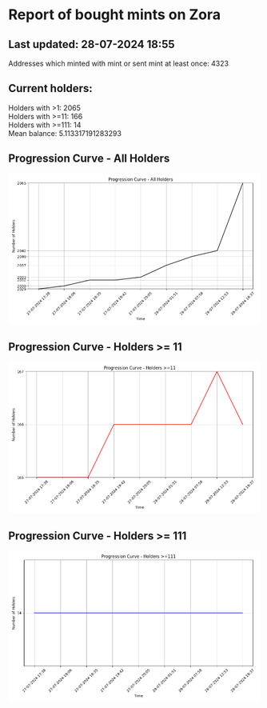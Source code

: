 # Report of bought mints on Zora
## Last updated: 28-07-2024 18:55
Addresses which minted with mint or sent mint at least once: 4323

## Current holders:
Holders with >1: 2065  
Holders with >=11: 166  
Holders with >=111: 14  
Mean balance: 5.113317191283293  

## Progression Curve - All Holders
![addresses with >= 1 mint](progression_curve_all.png)
## Progression Curve - Holders >= 11
![addresses with >= 11 mints](progression_curve_gt_11.png)
## Progression Curve - Holders >= 111
![addresses with >= 111 mints](progression_curve_gt_111.png)
